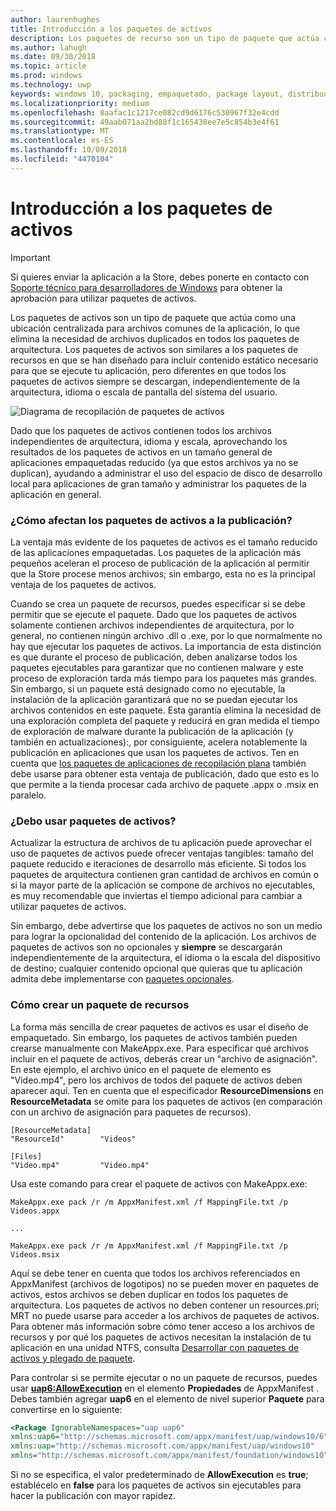 ```yaml
---
author: laurenhughes
title: Introducción a los paquetes de activos
description: Los paquetes de recurso son un tipo de paquete que actúa como una ubicación centralizada para archivos comunes de la aplicación, lo que elimina la necesidad de archivos duplicados en todos los paquetes de arquitectura.
ms.author: lahugh
ms.date: 09/30/2018
ms.topic: article
ms.prod: windows
ms.technology: uwp
keywords: windows 10, packaging, empaquetado, package layout, distribución de paquete, asset package, paquete de recursos
ms.localizationpriority: medium
ms.openlocfilehash: 8aafac1c1217ce082cd9d6176c530967f32e4cdd
ms.sourcegitcommit: 49aab071aa2bd88f1c165438ee7e5c854b3e4f61
ms.translationtype: MT
ms.contentlocale: es-ES
ms.lasthandoff: 10/09/2018
ms.locfileid: "4470104"
---
```

# <a name="introduction-to-asset-packages"></a>Introducción a los paquetes de activos

> [!IMPORTANT]
> Si quieres enviar la aplicación a la Store, debes ponerte en contacto con [Soporte técnico para desarrolladores de Windows](https://developer.microsoft.com/windows/support) para obtener la aprobación para utilizar paquetes de activos.

Los paquetes de activos son un tipo de paquete que actúa como una ubicación centralizada para archivos comunes de la aplicación, lo que elimina la necesidad de archivos duplicados en todos los paquetes de arquitectura. Los paquetes de activos son similares a los paquetes de recursos en que se han diseñado para incluir contenido estático necesario para que se ejecute tu aplicación, pero diferentes en que todos los paquetes de activos siempre se descargan, independientemente de la arquitectura, idioma o escala de pantalla del sistema del usuario.

![Diagrama de recopilación de paquetes de activos](images/primary-bundle.png)

Dado que los paquetes de activos contienen todos los archivos independientes de arquitectura, idioma y escala, aprovechando los resultados de los paquetes de activos en un tamaño general de aplicaciones empaquetadas reducido (ya que estos archivos ya no se duplican), ayudando a administrar el uso del espacio de disco de desarrollo local para aplicaciones de gran tamaño y administrar los paquetes de la aplicación en general. 

### <a name="how-do-asset-packages-affect-publishing"></a>¿Cómo afectan los paquetes de activos a la publicación?
La ventaja más evidente de los paquetes de activos es el tamaño reducido de las aplicaciones empaquetadas. Los paquetes de la aplicación más pequeños aceleran el proceso de publicación de la aplicación al permitir que la Store procese menos archivos; sin embargo, esta no es la principal ventaja de los paquetes de activos.

Cuando se crea un paquete de recursos, puedes especificar si se debe permitir que se ejecute el paquete. Dado que los paquetes de activos solamente contienen archivos independientes de arquitectura, por lo general, no contienen ningún archivo .dll o .exe, por lo que normalmente no hay que ejecutar los paquetes de activos. La importancia de esta distinción es que durante el proceso de publicación, deben analizarse todos los paquetes ejecutables para garantizar que no contienen malware y este proceso de exploración tarda más tiempo para los paquetes más grandes. Sin embargo, si un paquete está designado como no ejecutable, la instalación de la aplicación garantizará que no se puedan ejecutar los archivos contenidos en este paquete. Esta garantía elimina la necesidad de una exploración completa del paquete y reducirá en gran medida el tiempo de exploración de malware durante la publicación de la aplicación (y también en actualizaciones):, por consiguiente, acelera notablemente la publicación en aplicaciones que usan los paquetes de activos. Ten en cuenta que [los paquetes de aplicaciones de recopilación plana](flat-bundles.md) también debe usarse para obtener esta ventaja de publicación, dado que esto es lo que permite a la tienda procesar cada archivo de paquete .appx o .msix en paralelo. 


### <a name="should-i-use-asset-packages"></a>¿Debo usar paquetes de activos?
Actualizar la estructura de archivos de tu aplicación puede aprovechar el uso de paquetes de activos puede ofrecer ventajas tangibles: tamaño del paquete reducido e iteraciones de desarrollo más eficiente. Si todos los paquetes de arquitectura contienen gran cantidad de archivos en común o si la mayor parte de la aplicación se compone de archivos no ejecutables, es muy recomendable que inviertas el tiempo adicional para cambiar a utilizar paquetes de activos.

Sin embargo, debe advertirse que los paquetes de activos no son un medio para lograr la opcionalidad del contenido de la aplicación. Los archivos de paquetes de activos son no opcionales y **siempre** se descargarán independientemente de la arquitectura, el idioma o la escala del dispositivo de destino; cualquier contenido opcional que quieras que tu aplicación admita debe implementarse con [paquetes opcionales](optional-packages.md). 


### <a name="how-to-create-an-asset-package"></a>Cómo crear un paquete de recursos
La forma más sencilla de crear paquetes de activos es usar el diseño de empaquetado. Sin embargo, los paquetes de activos también pueden crearse manualmente con MakeAppx.exe. Para especificar qué archivos incluir en el paquete de activos, deberás crear un "archivo de asignación". En este ejemplo, el archivo único en el paquete de elemento es "Video.mp4", pero los archivos de todos del paquete de activos deben aparecer aquí. Ten en cuenta que el especificador **ResourceDimensions** en **ResourceMetadata** se omite para los paquetes de activos (en comparación con un archivo de asignación para paquetes de recursos).

```example 
[ResourceMetadata]
"ResourceId"        "Videos"

[Files]
"Video.mp4"         "Video.mp4"
```

Usa este comando para crear el paquete de activos con MakeAppx.exe: 

```syntax 
MakeAppx.exe pack /r /m AppxManifest.xml /f MappingFile.txt /p Videos.appx

...

MakeAppx.exe pack /r /m AppxManifest.xml /f MappingFile.txt /p Videos.msix

```
Aquí se debe tener en cuenta que todos los archivos referenciados en AppxManifest (archivos de logotipos) no se pueden mover en paquetes de activos, estos archivos se deben duplicar en todos los paquetes de arquitectura. Los paquetes de activos no deben contener un resources.pri; MRT no puede usarse para acceder a los archivos de paquetes de activos. Para obtener más información sobre cómo tener acceso a los archivos de recursos y por qué los paquetes de activos necesitan la instalación de tu aplicación en una unidad NTFS, consulta [Desarrollar con paquetes de activos y plegado de paquete](Package-Folding.md).

Para controlar si se permite ejecutar o no un paquete de recursos, puedes usar **[uap6:AllowExecution](https://docs.microsoft.com/uwp/schemas/appxpackage/uapmanifestschema/element-uap6-allowexecution)** en el elemento **Propiedades** de AppxManifest . Debes también agregar **uap6** en el elemento de nivel superior **Paquete** para convertirse en lo siguiente: 

```XML
<Package IgnorableNamespaces="uap uap6" 
xmlns:uap6="http://schemas.microsoft.com/appx/manifest/uap/windows10/6" 
xmlns:uap="http://schemas.microsoft.com/appx/manifest/uap/windows10" 
xmlns="http://schemas.microsoft.com/appx/manifest/foundation/windows10">
```

 Si no se especifica, el valor predeterminado de **AllowExecution** es **true**; establécelo en **false** para los paquetes de activos sin ejecutables para hacer la publicación con mayor rapidez.  



